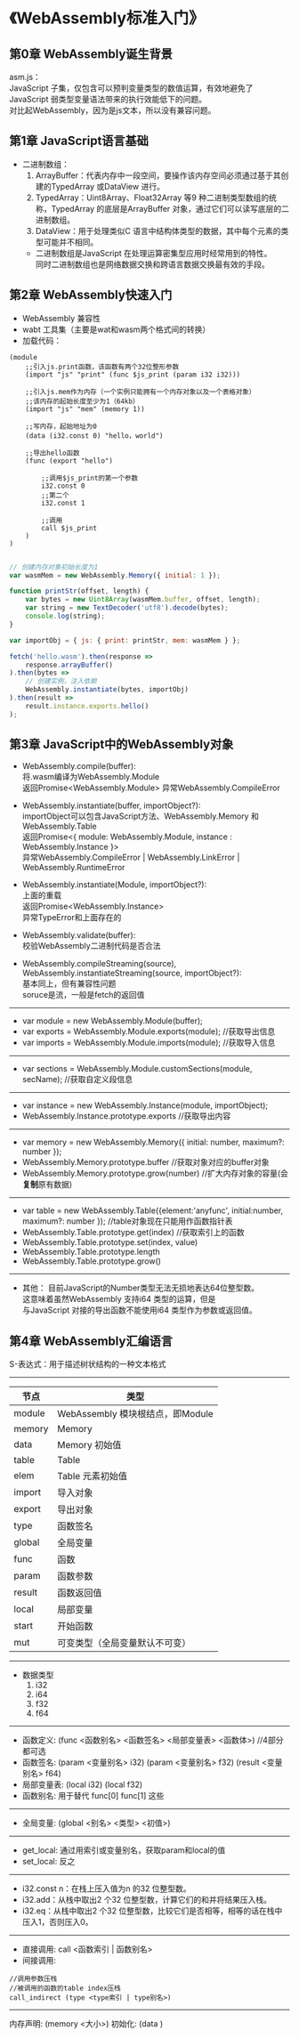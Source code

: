 # 《WebAssembly标准入门》
## 第0章 WebAssembly诞生背景
asm.js：<br>
JavaScript 子集，仅包含可以预判变量类型的数值运算，有效地避免了JavaScript 弱类型变量语法带来的执行效能低下的问题。<br>
对比起WebAssembly，因为是js文本，所以没有兼容问题。

## 第1章 JavaScript语言基础
* 二进制数组：
    1. ArrayBuffer：代表内存中一段空间，要操作该内存空间必须通过基于其创建的TypedArray 或DataView 进行。
    2. TypedArray：Uint8Array、Float32Array 等9 种二进制类型数组的统称，TypedArray 的底层是ArrayBuffer 对象，通过它们可以读写底层的二进制数组。
    3. DataView：用于处理类似C 语言中结构体类型的数据，其中每个元素的类型可能并不相同。
    * 二进制数组是JavaScript 在处理运算密集型应用时经常用到的特性。<br>
    同时二进制数组也是网络数据交换和跨语言数据交换最有效的手段。


## 第2章 WebAssembly快速入门
* WebAssembly 兼容性
* wabt 工具集（主要是wat和wasm两个格式间的转换）
* 加载代码：

```wasm
(module
    ;;引入js.print函数，该函数有两个32位整形参数
    (import "js" "print" (func $js_print (param i32 i32)))

    ;;引入js.mem作为内存（一个实例只能拥有一个内存对象以及一个表格对象）
    ;;该内存的起始长度至少为1（64kb）
    (import "js" "mem" (memory 1))

    ;;写内存，起始地址为0
    (data (i32.const 0) "hello，world")

    ;;导出hello函数
    (func (export "hello")

        ;;调用$js_print的第一个参数
        i32.const 0
        ;;第二个
        i32.const 1

        ;;调用
        call $js_print
    )
)
```
```javascript

// 创建内存对象初始长度为1
var wasmMem = new WebAssembly.Memory({ initial: 1 });

function printStr(offset, length) {
    var bytes = new Uint8Array(wasmMem.buffer, offset, length);
    var string = new TextDecoder('utf8').decode(bytes);
    console.log(string);
}

var importObj = { js: { print: printStr, mem: wasmMem } };

fetch('hello.wasm').then(response =>
    response.arrayBuffer()
).then(bytes =>
    // 创建实例，注入依赖
    WebAssembly.instantiate(bytes, importObj)
).then(result =>
    result.instance.exports.hello()
);
```


## 第3章 JavaScript中的WebAssembly对象
* WebAssembly.compile(buffer):<br>
    将.wasm编译为WebAssembly.Module<br>
    返回Promise<WebAssembly.Module>
    异常WebAssembly.CompileError

* WebAssembly.instantiate(buffer, importObject?):<br>
    importObject可以包含JavaScript方法、WebAssembly.Memory 和WebAssembly.Table<br>
    返回Promise<{ module: WebAssembly.Module, instance : WebAssembly.Instance }><br>
    异常WebAssembly.CompileError | WebAssembly.LinkError | WebAssembly.RuntimeError

* WebAssembly.instantiate(Module, importObject?):<br>
    上面的重载<br>
    返回Promise<WebAssembly.Instance><br>
    异常TypeError和上面存在的

* WebAssembly.validate(buffer):<br>
    校验WebAssembly二进制代码是否合法

* WebAssembly.compileStreaming(source),<br>
  WebAssembly.instantiateStreaming(source, importObject?):<br>
  基本同上，但有兼容性问题<br>
  soruce是流，一般是fetch的返回值

---

* var module = new WebAssembly.Module(buffer);
* var exports = WebAssembly.Module.exports(module); //获取导出信息
* var imports = WebAssembly.Module.imports(module); //获取导入信息

---

* var sections = WebAssembly.Module.customSections(module, secName); //获取自定义段信息

---

* var instance = new WebAssembly.Instance(module, importObject);
* WebAssembly.Instance.prototype.exports //获取导出内容

---

* var memory = new WebAssembly.Memory({ initial: number, maximum?: number });
* WebAssembly.Memory.prototype.buffer //获取对象对应的buffer对象
* WebAssembly.Memory.prototype.grow(number) //扩大内存对象的容量(会**复制**原有数据)

---

* var table = new WebAssembly.Table({element:'anyfunc', initial:number, maximum?: number }); //table对象现在只能用作函数指针表
* WebAssembly.Table.prototype.get(index) //获取索引上的函数
* WebAssembly.Table.prototype.set(index, value)
* WebAssembly.Table.prototype.length
* WebAssembly.Table.prototype.grow()

---

* 其他： 目前JavaScript的Number类型无法无损地表达64位整型数。<br>
这意味着虽然WebAssembly 支持i64 类型的运算，但是<br>与JavaScript 对接的导出函数不能使用i64 类型作为参数或返回值。

## 第4章 WebAssembly汇编语言

S-表达式：用于描述树状结构的一种文本格式

---

|节点|类型|
|---|---|
|module|WebAssembly 模块根结点，即Module|
|memory|Memory|
|data|Memory 初始值|
|table|Table|
|elem|Table 元素初始值|
|import|导入对象|
|export|导出对象|
|type|函数签名|
|global|全局变量|
|func|函数|
|param|函数参数|
|result|函数返回值|
|local|局部变量|
|start|开始函数|
|mut|可变类型（全局变量默认不可变）|

---

* 数据类型
    1. i32
    2. i64
    3. f32
    4. f64
    
---

* 函数定义: (func <函数别名> <函数签名> <局部变量表> <函数体>)  //4部分都可选
* 函数签名: (param <变量别名> i32) (param <变量别名> f32) (result <变量别名> f64)
* 局部变量表: (local i32) (local f32)
* 函数别名: 用于替代 func[0] func[1] 这些

---

* 全局变量: (global <别名> <类型> <初值>)

---

* get_local: 通过用索引或变量别名，获取param和local的值
* set_local: 反之

---

* i32.const n：在栈上压入值为n 的32 位整型数。
* i32.add：从栈中取出2 个32 位整型数，计算它们的和并将结果压入栈。
* i32.eq：从栈中取出2 个32 位整型数，比较它们是否相等，相等的话在栈中压入1，否则压入0。

---

* 直接调用: call <函数索引 | 函数别名>
* 间接调用: 
```wat
//调用参数压栈
//被调用的函数的table index压栈
call_indirect (type <type索引 | type别名>)
```

---

内存声明: (memory <大小>)
初始化: (data )